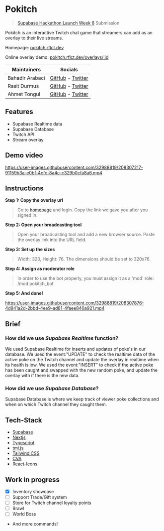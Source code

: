 # Pokitch
> [Supabase Hackathon Launch Week 6](https://supabase.com/blog/launch-week-6-hackathon) Submission


Pokitch is an interactive Twitch chat game that streamers can add as an overlay to their live streams.

Homepage: [pokitch.rflct.dev](https://pokitch.rflct.dev) 

Online overlay demo: [pokitch.rflct.dev/overlays/:id](https://pokitch.rflct.dev/overlays/a9f2a8c7-bdfc-4b41-945a-e27e2dad9372)


|Maintainers|Socials|
| ------------- | --------------------------------------------------------------------------------------- |
| Bahadir Arabaci  | [GitHub](https://github.com/arabacibahadir) - [Twitter](https://twitter.com/wykonos)  |
| Rasit Durmus  | [GitHub](https://github.com/durmusrasit) - [Twitter](https://twitter.com/cfi_go) |
| Ahmet Tongul | [GitHub](https://github.com/eckoln) - [Twitter](https://twitter.com/eckoln)

## Features
- Supabase Realtime data
- Supabase Database
- Twitch API
- Stream overlay

## Demo video
https://user-images.githubusercontent.com/32988819/208307217-91159b3a-e0bf-4cfc-8a4c-c329b0cfa8a6.mp4


## Instructions
**Step 1: Copy the overlay url**
> Go to [homepage](https://pokitch.rflct.dev) and login. Copy the link we gave you after you signed in.

**Step 2: Open your broadcasting tool**
> Open your broadcasting tool and add a new browser source. Paste the overlay link into the URL field.

**Step 3: Set up the sizes**
> Width: 320, Height: 76. The dimensions should be set to 320x76.

**Step 4: Assign as moderator role**
> In order to use the bot properly, you must assign it as a 'mod' role: /mod pokitch_bot

**Step 5: And done!**

https://user-images.githubusercontent.com/32988819/208307876-4d941a2d-2bbd-4ee9-ad81-4faee840a921.mp4

## Brief

### How did we use _Supabase Realtime_ function?

We used Supabase Realtime for inserts and updates of poke's in our database. We used the event:"UPDATE" to check the realtime data of the active poke on the Twitch channel and update the overlay in realtime when its health is low. We used the event:"INSERT" to check if the active poke has been caught and swapped with the new random poke, and update the overlay with if there is the new data. 

### How did we use _Supabase Database_? 

Supabase Database is where we keep track of viewer poke collections and when on which Twitch channel they caught them. 



##  Tech-Stack
-  [Supabase](https://supabase.com/) 
-  [Nextjs](https://nextjs.org/) 
-  [Typescript](https://www.typescriptlang.org/) 
-  [tmi.js](https://tmijs.com) 
-  [Tailwind CSS](https://tailwindcss.com/) 
-  [CVA](https://github.com/joe-bell/cva)
-  [React-Icons](https://react-icons.github.io/react-icons/) 

## Work in progress
* [x] Inventory showcase
* [ ] Support Trade/Gift system
* [ ] Store for Twitch channel loyalty points
* [ ] Brawl
* [ ] World Boss
- And more commands!
